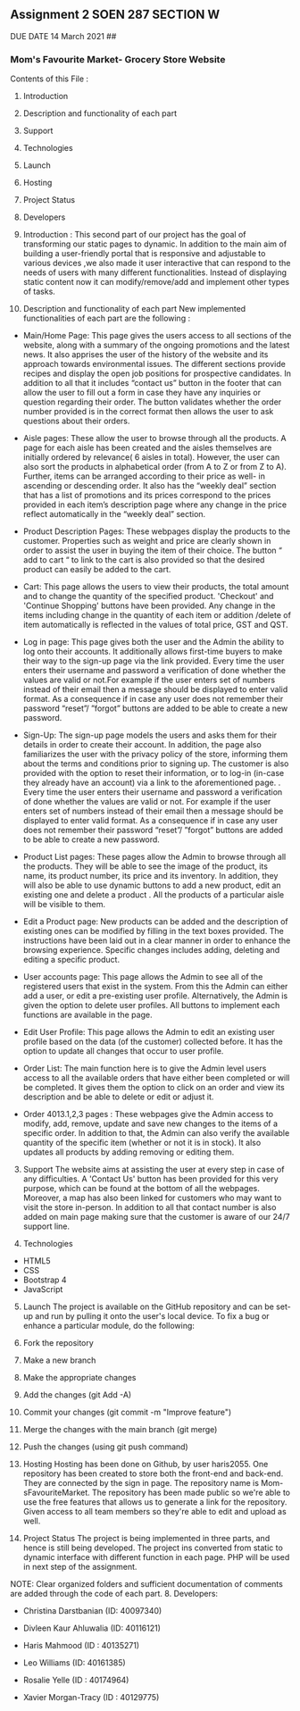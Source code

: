 ## Assignment 2 SOEN 287 SECTION  W
DUE DATE    14 March 2021 ##


### Mom's Favourite Market- Grocery Store Website ###

Contents of this File :
1. Introduction
2. Description and functionality of each part 
3. Support
4. Technologies
5. Launch
6. Hosting
7. Project Status
8. Developers

1. Introduction :
This  second part of our project has the goal of transforming our static pages to dynamic. In addition to the main aim of  building  a user-friendly portal that is responsive and adjustable  to various devices ,we also  made  it user interactive that can respond to the needs of users with many different functionalities. Instead of displaying static content  now it can modify/remove/add and implement other types of tasks.


2. Description and functionality of each part 
New implemented functionalities of each part are the following :
* Main/Home Page: This page gives the users access to all sections of the website, along with a summary of the ongoing promotions and the latest news. It also apprises the user of the history of the website and its approach towards environmental issues. The different sections provide recipes and display the open job positions for prospective candidates. In addition to all that it includes  “contact us”  button in the footer that can allow the user to fill out a form in case they have any inquiries or question regarding their order. The button validates whether the order number provided is in the correct format then allows the user to ask  questions about their orders.



* Aisle pages: These allow the user to browse through all the products. A page for each aisle has been created and the aisles themselves are initially ordered by relevance( 6 aisles in total). However, the user can also sort the products in alphabetical order (from A to Z or from Z to A). Further, items can be arranged according to their price as well- in ascending or descending order. It also has the “weekly deal” section that has a list of promotions and its prices correspond to the prices provided in each item’s description page where any change in the price reflect automatically in the “weekly deal” section.

* Product Description Pages: These webpages display the products to the customer. Properties such as weight and price are clearly shown in order to assist the user in buying the item of their choice. The button “ add to cart “  to link to the cart is also provided so that the desired product can easily be added to the cart.

* Cart: This page allows the users to view their products, the total amount and to change the quantity of the specified product. 'Checkout' and 'Continue Shopping' buttons have been provided. Any change in the items including change in the quantity of each item or addition /delete of item automatically is reflected in the values of total price, GST and QST. 

* Log in page: This page gives both the user and the Admin the ability to log onto their accounts. It additionally allows first-time buyers to make their way to the sign-up page via the link provided. Every time the user enters their username and password a verification of done whether the values are valid or not.For example if the user enters set of numbers instead of their email then a message should be displayed to enter valid format. As  a consequence if in case any user does not  remember their password “reset”/ ”forgot” buttons are added to be able to create a new password.

* Sign-Up: The sign-up page models the users and asks them for their details in order to create their account. In addition, the page also familiarizes the user with the privacy policy of the store, informing them about the terms and conditions prior to signing up. The customer is also provided with the option to reset their information, or to log-in (in-case they already have an account) via a link to the aforementioned page. . Every time the user enters their username and password a verification of done whether the values are valid or not. For example if the user enters set of numbers instead of their email then a message should be displayed to enter valid format. As  a consequence if in case any user does not  remember their password “reset”/ ”forgot” buttons are added to be able to create a new password.

* Product List pages: These pages allow the Admin to browse through all the products. They will be able to see the image of the product, its name, its product number, its price and its inventory. In addition, they will also be able to use dynamic buttons to  add a new product, edit an existing one and delete a product . All the products of a particular aisle will be visible to them.

* Edit a Product page: New products can be added and the description of existing ones can be modified by filling in the text boxes provided. The instructions have been laid out in a clear manner in order to enhance the browsing experience. Specific changes includes adding, deleting and editing a specific product.

* User accounts page: This page allows the Admin to see all of the registered users that exist in the system. From this the Admin can either add a user, or edit a pre-existing user profile. Alternatively, the Admin is given the option to delete user profiles. All buttons to implement each functions are available in the page.

* Edit User Profile: This page allows the Admin to edit an existing user profile based on the data (of the customer) collected before.  It has the option to update all changes that occur to user profile.

* Order List: The main function here is to give the Admin level users access to all the available orders that have either been completed or will be completed. It gives them the option to click on an order and view its description and be able to delete or  edit or adjust it.

* Order 4013.1,2,3 pages : These webpages give the Admin access to modify, add, remove, update and save new changes to the items of a specific order. In addition to that, the Admin can also verify the available quantity of the specific item (whether or not it is in stock). It also updates all products by adding removing or editing them.

3. Support
The website aims at assisting the user at every step in case of any difficulties. A 'Contact Us' button has been provided for this very purpose, which can be found at the bottom of all the webpages. Moreover, a map has also been linked for customers who may want to visit the store in-person. In addition to all that contact number is also added on main page making sure that the customer is aware of our 24/7 support line.

4. Technologies	
* HTML5
* CSS	
* Bootstrap 4
* JavaScript 

5. Launch
The project is available on the GitHub repository and can be set-up and run by pulling it onto the user's local device.
To fix a bug or enhance a particular module, do the following:	
1. Fork the repository	
2. Make a new branch	
3. Make the appropriate changes 	
4. Add the changes (git Add -A)
5. Commit your changes (git commit -m "Improve feature")
6. Merge the changes with the main branch (git merge)
7. Push the changes (using git push command)


6. Hosting
Hosting has been done on Github, by user haris2055. One repository has been created to store both the front-end and back-end. They are connected by the sign in page. The repository name is Mom-sFavouriteMarket. The repository has been made public so we're able to use the free features that allows us to generate a link for the repository. Given access to all team members so they're able to edit and upload as well.

7. Project Status
The project is being implemented in three parts, and hence is still being developed. The project ins converted from static to dynamic interface with different function in each page. PHP will be used in next step of the assignment.


NOTE:  Clear organized folders and  sufficient documentation of comments are added through the code of each part.
8. Developers:
* Christina Darstbanian (ID: 40097340)

* Divleen Kaur Ahluwalia (ID: 40116121)

* Haris Mahmood (ID : 40135271)

* Leo Williams (ID: 40161385)

* Rosalie Yelle (ID : 40174964)

* Xavier Morgan-Tracy (ID : 40129775)
